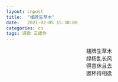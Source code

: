 ```yaml
---
layout: cnpost
title:  "楼牌生草木"
date:   2021-02-05 15:30:00
categories: cn
tags: 诗歌 三歳作
---
```


<center>
楼牌生草木<br>
绿杨乱长风<br>
得意休且去<br>
邀杯待相逢<br>
</center>